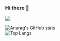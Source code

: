### Hi there 👋

![](https://64.media.tumblr.com/72d1a613fd2adde0533fd48c3b8866fa/tumblr_npftx1wxGT1u97icho1_500.gif)

![Anurag's GitHub stats](https://github-readme-stats.vercel.app/api?username=HoangPhung98&show_icons=true)<br>
![Top Langs](https://github-readme-stats.vercel.app/api/top-langs/?username=HoangPhung98&layout=compact&langs_count=10)

<!--
**HoangPhung98/HoangPhung98** is a ✨ _special_ ✨ repository because its `README.md` (this file) appears on your GitHub profile.

Here are some ideas to get you started:

- 🔭 I’m currently working on ...
- 🌱 I’m currently learning ...
- 👯 I’m looking to collaborate on ...
- 🤔 I’m looking for help with ...
- 💬 Ask me about ...
- 📫 How to reach me: ...
- 😄 Pronouns: ...
- ⚡ Fun fact: ...
-->
